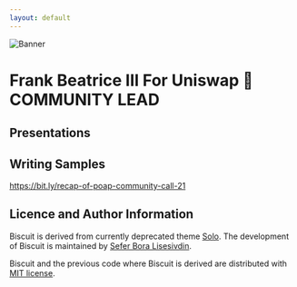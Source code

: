 ```yaml
---
layout: default
---
```


![Banner](assets/biscuit.png)


# Frank Beatrice III For Uniswap 🦄 COMMUNITY LEAD

## Presentations 

## Writing Samples
https://bit.ly/recap-of-poap-community-call-21








## Licence and Author Information

Biscuit is derived from currently deprecated theme [Solo](http://github.com/chibicode/solo). 
The development of Biscuit is maintained by [Sefer Bora Lisesivdin](https://lrgresearch.org/bora).

Biscuit and the previous code where Biscuit is derived are distributed with [MIT license](https://github.com/sblisesivdin/biscuit/blob/gh-pages/LICENSE).
